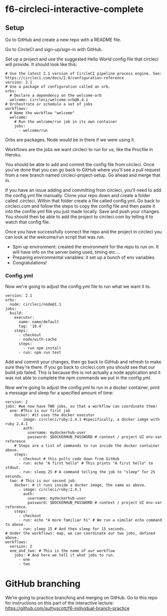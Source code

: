 # f6-circleci-interactive-complete

## Setup
Go to GitHub and create a new repo with a README file. 

Go to CircleCI and sign-up/sign-in with GitHub.

Set up a project and use the suggested Hello World config file that circleci will provide. It should look like this:

```
# Use the latest 2.1 version of CircleCI pipeline process engine. See: https://circleci.com/docs/2.0/configuration-reference
version: 2.1
# Use a package of configuration called an orb.
orbs:
  # Declare a dependency on the welcome-orb
  welcome: circleci/welcome-orb@0.4.1
# Orchestrate or schedule a set of jobs
workflows:
  # Name the workflow "welcome"
  welcome:
    # Run the welcome/run job in its own container
    jobs:
      - welcome/run
```

Orbs are packages. Node would be in there if we were using it. 

Workflows are the jobs we want circleci to run for us, like the Procfile in Heroku. 


You should be able to add and commit the config file from circleci. Once you've done that you can go back to GitHub where you'll see a pull request from a new branch named circleci-project-setup. Go ahead and merge that in. 

If you have an issue adding and committing from circleci, you'll need to add the config.yml file manually. Clone your repo down and create a folder called .circleci. Within that folder create a file called config.yml. Go back to circleci.com and follow the steps to copy the config file and then paste it into the confile.yml file you just made locally. Save and push your changes. You should then be able to add the project to circleci.com by telling it to watch that config file. 


Once you have successfully connect the repo and the project in circleci you can look at the welcome/run script that was run. 
 - Spin up environment: created the environment for the repo to run on. It will have info on the server being used, timing etc.... 
 - Preparing environmental variables: it set up a bunch of env variables. 
 - Congratulations! 


### Config.yml

Now we're going to adjust the config.yml file to run what we want it to. 
```
version: 2.1
orbs:
  node: circleci/node@1.1
jobs: 
  build: 
    executor: 
      name: name/default
      tag: '10.4'
    steps:
      - checkout
      - node/with-cache
      steps: 
        - run npm install
      - run: npm run test
```

Add and commit your changes, then go back to GitHub and refresh to make sure they're there. If you go back to circleci.com you should see that our build job failed. This is because this is not actually a node application and it was not able to complete the npm commands we put in the config.yml. 

Now we're going to adjust the config.yml to run in a docker container, print a message and sleep for a specified amount of time: 
```
version: 2
jobs: #we now have TWO jobs, so that a workflow can coordinate them!
  one: #This is our first job
    docker: #it uses the docker executor
      - image: circleci/ruby:2.4.1 #specifically, a docker iamge with ruby 2.4.1
        auth: 
          username: mydockerhub-user
          password: $DOCKERHUB_PASSWORD # context / project UI env-var reference
    # Steps are a list of commands to run inside the docker container above. 
    steps: 
      - checkout # this pulls code down from GitHub
      - run: echo "A first hello" # This prints "A first hello" to stdout.
      - run: sleep 25 # A command telling the job to "sleep" for 25 seconds. 
  two: # This is our second job. 
    docker: # it runs inside a docker image, the same as above. 
      - image: circleci/ruby:2.4.1
        auth: 
          username: mydockerhub-user
          password: $DOCKERHUB_PASSWORD # context / project UI env-var reference. 
    steps: 
      - checkout
      - run: echo "A more familiar hi" # We run a similar echo command to above. 
      - run: sleep 15 # And then sleep for 15 seconds. 
# Under the workflows: map, we can coordinate our two jobs, defined above. 
workflows: 
  version: 2
  one_and_two: # This is the name of our workflow
    jobs: # And here we tell it what jobs to run.
      - one 
      - two
```


# GitHub branching

We're going to practice branching and merging on GitHub. Go to this repo for instructions on this part of the interactive lecture: https://github.com/suthyscott/f6-individual-branch-practice


